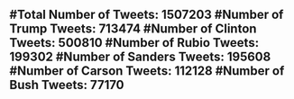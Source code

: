 #Total Number of Tweets: 1507203 
#Number of Trump Tweets: 713474
#Number of Clinton Tweets: 500810
#Number of Rubio Tweets: 199302
#Number of Sanders Tweets: 195608
#Number of Carson Tweets: 112128
#Number of Bush Tweets: 77170
---

